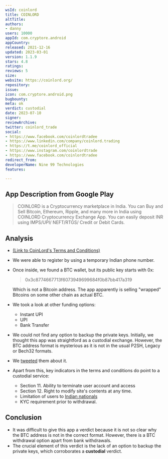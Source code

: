 ```yaml
---
wsId: coinlord
title: COINLORD
altTitle: 
authors:
- danny
users: 10000
appId: com.cryptore.android
appCountry: 
released: 2021-12-16
updated: 2023-03-01
version: 1.1.9
stars: 4.8
ratings: 
reviews: 5
size: 
website: https://coinlord.org/
repository: 
issue: 
icon: com.cryptore.android.png
bugbounty: 
meta: ok
verdict: custodial
date: 2023-07-10
signer: 
reviewArchive: 
twitter: coinlord_trade
social:
- https://www.facebook.com/coinlordtradee
- https://www.linkedin.com/company/coinlord.trading
- https://t.me/coinlord_official
- https://www.instagram.com/coinlordtrade
- https://www.facebook.com/coinlordtradee
redirect_from: 
developerName: Nine 99 Technologies
features: 

---
```


## App Description from Google Play

> COINLORD is a Cryptocurrency marketplace in India. You can Buy and Sell Bitcoin, Ethereum, Ripple, and many more in India using COINLORD Cryptocurrency Exchange App. You can easily deposit INR using IMPS/UPI/ NEFT/RTGS/ Credit or Debit Cards.

## Analysis

- [(Link to CoinLord's Terms and Conditions)](https://coinlord.org/terms-conditions)
- We were able to register by using a temporary Indian phone number.
- Once inside, we found a BTC wallet, but its public key starts with 0x:
  > 0x3c8774667713f6073949699684f0b87bb417a319
  
  Which is not a Bitcoin address. The app apparently is selling "wrapped" Bitcoins on some other chain as actual BTC.
- We took a look at other funding options:
  - Instant UPI
  - UPI
  - Bank Transfer
- We could not find any option to backup the private keys. Initially, we thought this app was straightford as a custodial exchange. However, the BTC address format is mysterious as it is not in the usual P2SH, Legacy or Bech32 formats.
- We [tweeted](https://twitter.com/BitcoinWalletz/status/1678349179188396032) them about it.
- Apart from this, key indicators in the terms and conditions do point to a custodial service:
  - Section 11. Ability to terminate user account and access
  - Section 12. Right to modify site's contents at any time.
  - Limitation of users to [Indian nationals](https://coinlord.org/faq)  
  - KYC requirement prior to withdrawal.

## Conclusion

- It was difficult to give this app a verdict because it is not so clear why the BTC address is not in the correct format. However, there is a BTC withdrawal option apart from bank withdrawals.
- The crucial element of this verdict is the lack of an option to backup the private keys, which corroborates a **custodial** verdict.
